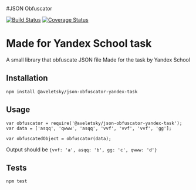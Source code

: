 #JSON Obfuscator 

[![Build Status](https://travis-ci.org/Aveletsky/css-obfuscator.svg?branch=master)](https://travis-ci.org/Aveletsky/css-obfuscator)
[![Coverage Status](https://coveralls.io/repos/github/Aveletsky/json-obfuscator-yandex-task/badge.svg?branch=master)](https://coveralls.io/github/Aveletsky/json-obfuscator-yandex-task?branch=master)

Made for Yandex School task
======


A small library that obfuscate JSON file
Made for the task by Yandex School

## Installation

  `npm install @aveletsky/json-obfuscator-yandex-task`

## Usage

    var obfuscator = require('@aveletsky/json-obfuscator-yandex-task');
    var data = ['asqq', 'qwww', 'asqq', 'vvf', 'vvf', 'vvf', 'gg'];

    var obfuscatedObject = obfuscator(data);
  
  
  Output should be `{vvf: 'a', asqq: 'b', gg: 'c', qwww: 'd'}`


## Tests

  `npm test`
